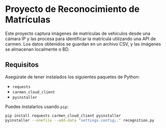 # Proyecto de Reconocimiento de Matrículas

Este proyecto captura imágenes de matrículas de vehículos desde una cámara IP y las procesa para identificar la matrícula utilizando una API de carmen. Los datos obtenidos se guardan en un archivo CSV, y las imágenes se almacenan localmente o BD.

## Requisitos

Asegúrate de tener instalados los siguientes paquetes de Python:

- `requests`
- `carmen_cloud_client`
- `pyinstaller`

Puedes instalarlos usando `pip`:

```bash
pip install requests carmen_cloud_client pyinstaller
pyinstaller --onefile --add-data "settings.config;." recognition.py
